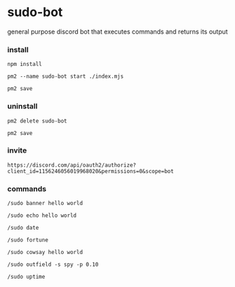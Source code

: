 # sudo-bot

general purpose discord bot that executes commands and returns its output


### install

`npm install`

`pm2 --name sudo-bot start ./index.mjs`

`pm2 save`


### uninstall

`pm2 delete sudo-bot`

`pm2 save`


### invite

`https://discord.com/api/oauth2/authorize?client_id=1156246056019968020&permissions=0&scope=bot`


### commands

`/sudo banner hello world`

`/sudo echo hello world`

`/sudo date`

`/sudo fortune`

`/sudo cowsay hello world`

`/sudo outfield -s spy -p 0.10`

`/sudo uptime`
